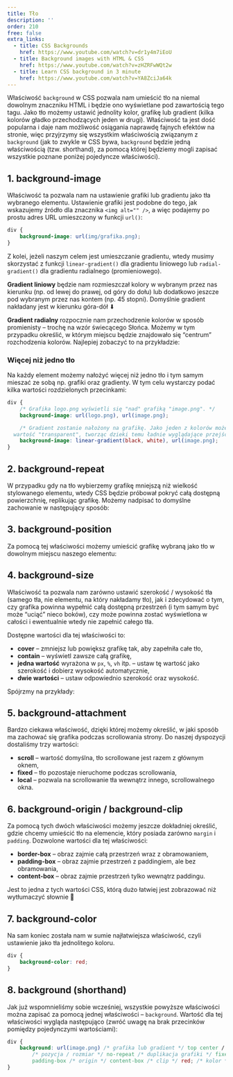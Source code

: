 ```yaml
---
title: Tło
description: ''
order: 210
free: false
extra_links:
  - title: CSS Backgrounds
    href: https://www.youtube.com/watch?v=dr1y4m7iEoU
  - title: Background images with HTML & CSS
    href: https://www.youtube.com/watch?v=zHZRFwWQt2w
  - title: Learn CSS background in 3 minute
    href: https://www.youtube.com/watch?v=YA8ZciJa64k
---
```


<script>
	import Codepen from "$lib/components/ui/Codepen.svelte";
</script>

Właściwość `background` w CSS pozwala nam umieścić tło na niemal dowolnym znaczniku HTML i będzie ono wyświetlane pod zawartością tego tagu. Jako tło możemy ustawić jednolity kolor, grafikę lub gradient (kilka kolorów gładko przechodzących jeden w drugi). Właściwość ta jest dość popularna i daje nam możliwość osiągania naprawdę fajnych efektów na stronie, więc przyjrzymy się wszystkim właściwością związanym z `background` (jak to zwykle w CSS bywa, `background` będzie jedną właściwością (tzw. shorthand), za pomocą której będziemy mogli zapisać wszystkie poznane poniżej pojedyncze właściwości).

## 1. background-image

Właściwość ta pozwala nam na ustawienie grafiki lub gradientu jako tła wybranego elementu. Ustawienie grafiki jest podobne do tego, jak wskazujemy źródło dla znacznika `<img alt="" />`, a więc podajemy po prostu adres URL umieszczony w funkcji `url()`:

```css
div {
	background-image: url(img/grafika.png);
}
```

Z kolei, jeżeli naszym celem jest umieszczanie gradientu, wtedy musimy skorzystać z funkcji `linear-gradient()` dla gradientu liniowego lub `radial-gradient()` dla gradientu radialnego (promieniowego).

**Gradient liniowy** będzie nam rozmieszczał kolory w wybranym przez nas kierunku (np. od lewej do prawej, od góry do dołu) lub dodatkowo jeszcze pod wybranym przez nas kontem (np. 45 stopni). Domyślnie gradient nakładany jest w kierunku góra-dół ⬇

<Codepen id="mdazWrM" />

**Gradient radialny** rozpocznie nam przechodzenie kolorów w sposób promienisty – trochę na wzór świecącego Słońca. Możemy w tym przypadku określić, w którym miejscu będzie znajdowało się “centrum” rozchodzenia kolorów. Najlepiej zobaczyć to na przykładzie:

<Codepen id="MWZPpjd" />

### Więcej niż jedno tło

Na każdy element możemy nałożyć więcej niż jedno tło i tym samym mieszać ze sobą np. grafiki oraz gradienty. W tym celu wystarczy podać kilka wartości rozdzielonych przecinkami:

```css
div {
	/* Grafika logo.png wyświetli się "nad" grafiką "image.png". */
	background-image: url(logo.png), url(image.png);

	/* Gradient zostanie nałożony na grafikę. Jako jeden z kolorów możemy podać 
  wartość "transparent", tworząc dzieki temu ładnie wyglądające przejście. */
	background-image: linear-gradient(black, white), url(image.png);
}
```

## 2. background-repeat

W przypadku gdy na tło wybierzemy grafikę mniejszą niż wielkość stylowanego elementu, wtedy CSS będzie próbował pokryć całą dostępną powierzchnię, replikując grafikę. Możemy nadpisać to domyślne zachowanie w następujący sposób:

<Codepen id="qBLJrRN" />

## 3. background-position

Za pomocą tej właściwości możemy umieścić grafikę wybraną jako tło w dowolnym miejscu naszego elementu:

<Codepen id="abPRJJv" />

## 4. background-size

Właściwość ta pozwala nam zarówno ustawić szerokość / wysokość tła (samego tła, nie elementu, na który nakładamy tło), jak i zdecydować o tym, czy grafika powinna wypełnić całą dostępną przestrzeń (i tym samym być może “uciąć” nieco boków), czy może powinna zostać wyświetlona w całości i ewentualnie wtedy nie zapełnić całego tła.

Dostępne wartości dla tej właściwości to:

- **cover** – zmniejsz lub powiększ grafikę tak, aby zapełniła całe tło,
- **contain** – wyświetl zawsze całą grafikę,
- **jedna wartość** wyrażona w `px`, `%`, `vh` itp. – ustaw tę wartość jako szerokość i dobierz wysokość automatycznie,
- **dwie wartości** – ustaw odpowiednio szerokość oraz wysokość.

Spójrzmy na przykłady:

<Codepen id="XWoxMRJ" />

## 5. background-attachment

Bardzo ciekawa właściwość, dzięki której możemy określić, w jaki sposób ma zachować się grafika podczas scrollowania strony. Do naszej dyspozycji dostaliśmy trzy wartości:

- **scroll** – wartość domyślna, tło scrollowane jest razem z głównym oknem,
- **fixed** – tło pozostaje nieruchome podczas scrollowania,
- **local** – pozwala na scrollowanie tła wewnątrz innego, scrollowalnego okna.

<Codepen id="WNLapjY" />

## 6. background-origin / background-clip

Za pomocą tych dwóch właściwości możemy jeszcze dokładniej określić, gdzie chcemy umieścić tło na elemencie, który posiada zarówno `margin` i `padding`. Dozwolone wartości dla tej właściwości:

- **border-box** – obraz zajmie całą przestrzeń wraz z obramowaniem,
- **padding-box** – obraz zajmie przestrzeń z paddingiem, ale bez obramowania,
- **content-box** – obraz zajmie przestrzeń tylko wewnątrz paddingu.

Jest to jedna z tych wartości CSS, którą dużo łatwiej jest zobrazować niż wytłumaczyć słownie 🙂

<Codepen id="WNLapOY" />

## 7. background-color

Na sam koniec została nam w sumie najłatwiejsza właściwość, czyli ustawienie jako tła jednolitego koloru.

```css
div {
	background-color: red;
}
```

## 8. background (shorthand)

Jak już wspomnieliśmy sobie wcześniej, wszystkie powyższe właściwości można zapisać za pomocą jednej właściwości – `background`. Wartość dla tej właściwości wygląda następująco (zwróć uwagę na brak przecinków pomiędzy pojedynczymi wartościami):

```css
div {
	background: url(image.png) /* grafika lub gradient */ top center / 200px 200px
		/* pozycja / rozmiar */ no-repeat /* duplikacja grafiki */ fixed /* zachowanie przy scrollu */
		padding-box /* origin */ content-box /* clip */ red; /* kolor */
}
```
